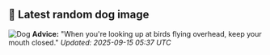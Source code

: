 ## 🐶 Latest random dog image

![Dog](https://images.dog.ceo/breeds/spaniel-blenheim/n02086646_3053.jpg)
**Advice:** "When you're looking up at birds flying overhead, keep your mouth closed."
*Updated: 2025-09-15 05:37 UTC*
